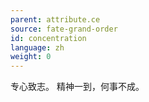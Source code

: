 ```yaml
---
parent: attribute.ce
source: fate-grand-order
id: concentration
language: zh
weight: 0
---
```


专心致志。
精神一到，何事不成。
